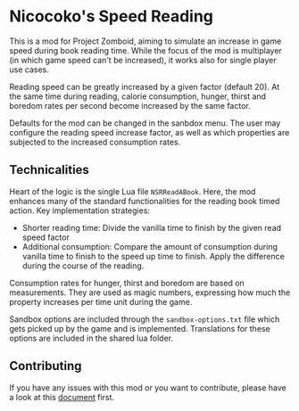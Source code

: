 # Nicocoko's Speed Reading
This is a mod for Project Zomboid, aiming to simulate an increase in game speed during book reading time.
While the focus of the mod is multiplayer (in which game speed can't be increased), it works also for single player use cases.

Reading speed can be greatly increased by a given factor (default 20).
At the same time during reading, calorie consumption, hunger, thirst and boredom rates per second become increased by the same factor.

Defaults for the mod can be changed in the sanbdox menu. 
The user may configure the reading speed increase factor, as well as which properties are subjected to the increased consumption rates.

## Technicalities

Heart of the logic is the single Lua file `NSRReadABook`. Here, the mod enhances many of the standard functionalities for the reading book timed action.
Key implementation strategies:

- Shorter reading time: Divide the vanilla time to finish by the given read speed factor
- Additional consumption: Compare the amount of consumption during vanilla time to finish to the speed up time to finish. Apply the difference during the course of the reading.

Consumption rates for hunger, thirst and boredom are based on measurements. 
They are used as magic numbers, expressing how much the property increases per time unit during the game.

Sandbox options are included through the `sandbox-options.txt` file which gets picked up by the game and is implemented. 
Translations for these options are included in the shared lua folder.

## Contributing

If you have any issues with this mod or you want to contribute, please have a look at this [document](https://github.com/nicoprow/zomboid-speed-reading/blob/main/CONTRIBUTING.md) first.
